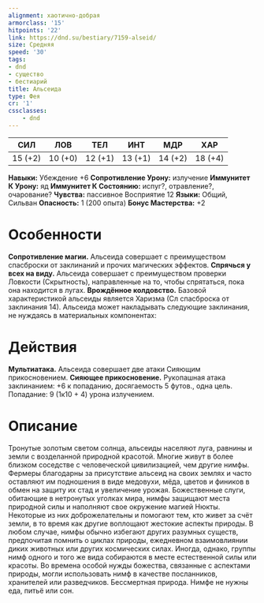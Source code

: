 ```yaml
---
alignment: хаотично-добрая
armorclass: '15'
hitpoints: '22'
link: https://dnd.su/bestiary/7159-alseid/
size: Средняя
speed: '30'
tags:
- dnd
- существо
- бестиарий
title: Альсеида
type: Фея
cr: '1'
cssclasses:
    - dnd
---
```



| СИЛ | ЛОВ | ТЕЛ | ИНТ | МДР | ХАР |
|---|---|---|---|---|---|
| 15 (+2) | 10 (+0) | 12 (+1) | 13 (+1) | 14 (+2) | 18 (+4) |
**Навыки:** Убеждение +6
**Сопротивление Урону:** излучение
**Иммунитет К Урону:** яд
**Иммунитет К Состоянию:** испуг?, отравление?, очарование?
**Чувства:** пассивное Восприятие 12
**Языки:** Общий, Сильван
**Опасность:** 1 (200 опыта)
**Бонус Мастерства:** +2


# Особенности
**Сопротивление магии.** Альсеида совершает с преимуществом спасброски от заклинаний и прочих магических эффектов.
**Спрячься у всех на виду.** Альсеида совершает с преимуществом проверки Ловкости (Скрытность), направленные на то, чтобы спрятаться, пока она находится в лугах.
**Врождённое колдовство.** Базовой характеристикой альсеиды является Харизма (Сл спасброска от заклинания 14). Альсеида может накладывать следующие заклинания, не нуждаясь в материальных компонентах:


# Действия
**Мультиатака.** Альсеида совершает две атаки Сияющим прикосновением.
**Сияющее прикосновение.** Рукопашная атака заклинанием: +6 к попаданию, досягаемость 5 футов., одна цель. Попадание: 9 (1к10 + 4) урона излучением.


# Описание
Тронутые золотым светом солнца, альсеиды населяют луга, равнины и земли с возделанной природной красотой. Многие живут в более близком соседстве с человеческой цивилизацией, чем другие нимфы. Фермеры благодарны за присутствие альсеид на своих землях и часто оставляют им подношения в виде медовухи, мёда, цветов и фиников в обмен на защиту их стад и увеличение урожая. Божественные слуги, обитающие в нетронутых уголках мира, нимфы защищают места природной силы и наполняют свое окружение магией Нюкты. Некоторые из них доброжелательны и помогают тем, кто живет за счёт земли, в то время как другие воплощают жестокие аспекты природы. В любом случае, нимфы обычно избегают других разумных существ, предпочитая помнить о циклах природы, ежедневном взаимовлиянии диких животных или других космических силах. Иногда, однако, группы нимф одного и того же вида собираются в месте естественной силы или красоты. Во времена особой нужды божества, связанные с аспектами природы, могли использовать нимф в качестве посланников, хранителей или разведчиков. Бессмертная природа. Нимфе не нужны еда, питьё или сон.